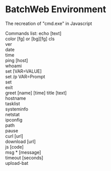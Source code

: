 # BatchWeb Environment
The recreation of "cmd.exe" in Javascript

Commands list:
echo [text]         
color [fg] or [bg][fg]
cls                 
ver               
date             
time               
ping [host]         
whoami             
set [VAR=VALUE]     
set /p VAR=Prompt   
set                  
exit                
greet [name] [time] 
title [text]        
hostname            
tasklist            
systeminfo         
netstat             
ipconfig            
path                
pause               
curl [url]          
download [url]     
js [code]         
msg * [message]    
timeout [seconds]  
upload-bat
